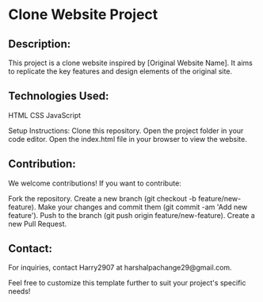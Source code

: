 <h1>Clone Website Project</h1>

<h2>Description:</h2>
This project is a clone website inspired by [Original Website Name]. It aims to replicate the key features and design elements of the original site.

<h2>Technologies Used:</h2>
HTML
CSS
JavaScript


Setup Instructions:
Clone this repository.
Open the project folder in your code editor.
Open the index.html file in your browser to view the website.

<h2>Contribution:</h2>
We welcome contributions! If you want to contribute:

Fork the repository.
Create a new branch (git checkout -b feature/new-feature).
Make your changes and commit them (git commit -am 'Add new feature').
Push to the branch (git push origin feature/new-feature).
Create a new Pull Request.


<h2>Contact:</h2>
For inquiries, contact Harry2907 at <a>harshalpachange29@gmail.com.</a>

Feel free to customize this template further to suit your project's specific needs!
